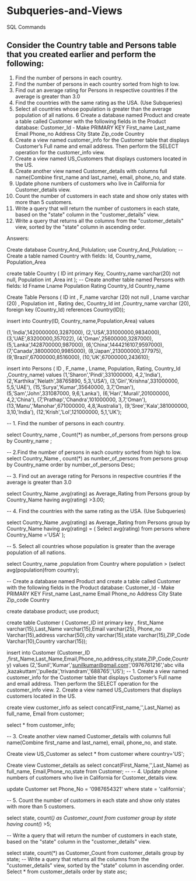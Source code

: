 # Subqueries-and-Views
SQL Commands
 ## Consider the Country table and Persons table that you created earlier and perform the following:
 1. Find the number of persons in each country. 
2. Find the number of persons in each country sorted from high to low. 
3. Find out an average rating for Persons in respective countries if the average is greater than 3.0
 4. Find the countries with the same rating as the USA. (Use Subqueries)
 5. Select all countries whose population is greater than the average population of all nations.
6 Create a database named Product and create a table called Customer with the following fields in the Product database: Customer_Id - Make PRIMARY KEY First_name Last_name Email Phone_no Address City State Zip_code Country 
7. Create a view named customer_info for the Customer table that displays Customer’s Full name and email address. Then perform the SELECT operation for the customer_info view.
 2. Create a view named US_Customers that displays customers located in the US. 
3. Create another view named Customer_details with columns full name(Combine first_name and last_name), email, phone_no, and state. 
4. Update phone numbers of customers who live in California for Customer_details view. 
5. Count the number of customers in each state and show only states with more than 5 customers.
 6. Write a query that will return the number of customers in each state, based on the "state" column in the "customer_details" view. 
7. Write a query that returns all the columns from the "customer_details" view, sorted by the "state" column in ascending order.


Answers:

Create database Country_And_Polulation;
use  Country_And_Polulation;
--  Create a table named Country with fields: Id, Country_name, Population_Area 

create table Country ( ID int primary Key, Country_name varchar(20) not null, Population int ,Area int );
-- Create another table named Persons with fields: Id Fname Lname Population Rating Country_Id Country_name

Create Table Persons ( ID int , F_name varchar (20) not null ,  Lname varchar (20) , Population int , Rating dec,  Country_Id int ,Country_name varchar (20), foreign key (Country_Id) references Country(ID));

insert into Country(ID, Country_name,Population,Area) values 

(1,'India',1420000000,3287000),
(2,'USA',331000000,9834000),
(3,'UAE',83200000,357022),
(4,'Oman',25600000,3287000),
(5,'Lanka',1428700000,987000),
(6,'China',1444216107,9597000),
(7,'Canada',38000000,9985000),
(8,'Japan',213000000,377975),
(9,'Brazil',67000000,8516000),
(10,'UK',67000000,243610);

insert into Persons ( ID , F_name ,  Lname, Population, Rating,  Country_Id ,Country_name) values
(1,'Sharon','Pindi',331000000, 4,2,'India'),
(2,'Karthika','Nelath',38765890, 5,3,'USA'),
(3,'Giri','Krishna',331000000, 5,5,'UAE'),
(15,'Surya','Kumar',35640000, 3,7,'Oman'),
(5,'Sam','John',331087000, 9,6,'Lanka'),
(6,'Hari','Murali',201000000, 4,2,'China'),
(7,'Prathap','Chandra',101000000, 3,7,'Oman'),
(13,'Manu','Manohar',671000000, 4,8,'Australia'),
(9,'Sree','Kala',381000000, 3,10,'India'),
(12,'Krish','Lol',121000000, 5,1,'UK');

-- 1. Find the number of persons in each country.

select Country_name , Count(*)  as number_of_persons from persons 
group by Country_name ; 

-- 2.Find the number of persons in each country sorted from high to low. 
select Country_Name , count(*) as number_of_persons from persons 
group by Country_name order by number_of_persons  Desc;

-- 3. Find out an average rating for Persons in respective countries if the average is greater than 3.0

select Country_Name ,avg(rating) as Average_Rating from Persons
group by Country_Name having avg(rating) >3.00;



--  4. Find the countries with the same rating as the USA. (Use Subqueries)

select Country_Name ,avg(rating) as Average_Rating from Persons
group by Country_Name having avg(rating) = ( Select avg(rating) from persons where Country_Name ='USA' );


--   5. Select all countries whose population is greater than the average population of all nations.

select Country_name ,population from Country where population > (select avg(population)from country);


-- Create a database named Product and create a table called Customer with the following fields in the Product database: Customer_Id - Make PRIMARY KEY First_name Last_name Email Phone_no Address City State Zip_code Country 

create database product;
use product;

create table Customer (
Customer_ID int primary key , first_Name varchar(15),Last_Name varchar(15),Email varchar(25),
Phone_no Varchar(15),address varchar(50),city varchar(15),state varchar(15),ZIP_Code Varchar(10),Country varchar(15));

insert into Customer (Customer_ID ,first_Name,Last_Name,Email,Phone_no,address,city,state,ZIP_Code,Country)
values
(2,'Sunil','Kumar','sunilkumar@gmail.com','0976761216','abc villa ,kazakuttam','pulleda','trivandram','688765','US');
-- 1. Create a view named customer_info for the Customer table that displays Customer’s Full name and email address. Then perform the SELECT operation for the customer_info view. 2. Create a view named US_Customers that displays customers located in the US. 

create view customer_info as 
select concat(First_name,'',Last_Name) as full_name, Email from customer;

select * from customer_info;

-- 3. Create another view named Customer_details with columns full name(Combine first_name and last_name), email, phone_no, and state.

Create view US_Customer as 
select * from customer where country='US';

Create view Customer_details as 
select concat(First_Name,'',Last_Name) as full_name, 
 Email,Phone_no,state from Customer;
 -- --  4. Update phone numbers of customers who live in California for Customer_details view.
 
 update Customer set Phone_No = '0987654321' where state = 'california';


-- 5. Count the number of customers in each state and show only states with more than 5 customers.

select state, count(*) as Customer_count from customer
group by state having count(*) >5;

--  Write a query that will return the number of customers in each state, based on the "state" column in the "customer_details" view.

select state, count(*) as Customer_Count from customer_details group by state;
--  Write a query that returns all the columns from the "customer_details" view, sorted by the "state" column in ascending order.
Select * from customer_details order by state asc;




   
